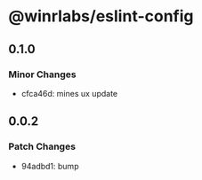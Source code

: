 # @winrlabs/eslint-config

## 0.1.0

### Minor Changes

- cfca46d: mines ux update

## 0.0.2

### Patch Changes

- 94adbd1: bump
